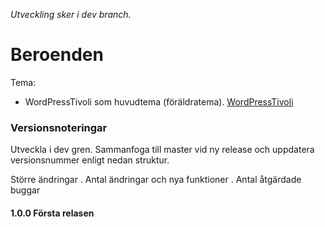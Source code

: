 _Utveckling sker i dev branch._

# Beroenden

Tema:

* WordPressTivoli som huvudtema (föräldratema).
[WordPressTivoli](https://github.com/Sundsvallskommun/WordPressTivoli)

### Versionsnoteringar 
Utveckla i dev gren. Sammanfoga till master vid ny release och uppdatera versionsnummer enligt nedan struktur.

Större ändringar . Antal ändringar och nya funktioner . Antal åtgärdade buggar

#### 1.0.0 Första relasen